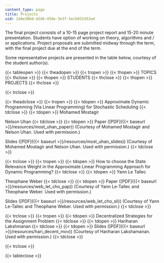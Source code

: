 ```yaml
---
content_type: page
title: Projects
uid: 2a6e386d-d2d6-45de-3e3f-5ecb931d52e4
---
```


The final project consists of a 10-15 page project report and 15-20 minute presentation. Students have option of working on theory, algorithms and / or applications. Project proposals are submitted midway through the term, with the final project due at the end of the term.

Some representative projects are presented in the table below, courtesy of the student author(s).

{{< tableopen >}}
{{< theadopen >}}
{{< tropen >}}
{{< thopen >}}
TOPICS
{{< thclose >}}
{{< thopen >}}
STUDENTS
{{< thclose >}}
{{< thopen >}}
PROJECTS
{{< thclose >}}

{{< trclose >}}

{{< theadclose >}}
{{< tropen >}}
{{< tdopen >}}
Approximate Dynamic Programming (Via Linear Programming) for Stochastic Scheduling
{{< tdclose >}}
{{< tdopen >}}
Mohamed Mostagir  
  
Nelson Uhan
{{< tdclose >}}
{{< tdopen >}}
Paper ([PDF]({{< baseurl >}}/resources/most_uhan_paper)) (Courtesy of Mohamed Mostagir and Nelson Uhan. Used with permission.)  
  
Slides ([PDF]({{< baseurl >}}/resources/most_uhan_slides)) (Courtesy of Mohamed Mostagir and Nelson Uhan. Used with permission.)
{{< tdclose >}}

{{< trclose >}}
{{< tropen >}}
{{< tdopen >}}
How to choose the State Relevance Weight in the Approximate Linear Programming Approach for Dynamic Programming?
{{< tdclose >}}
{{< tdopen >}}
Yann Le Tallec  
  
Theophane Weber
{{< tdclose >}}
{{< tdopen >}}
Paper ([PDF]({{< baseurl >}}/resources/web_let_cho_pap)) (Courtesy of Yann Le-Tallec and Theophane Weber. Used with permission.)  
  
Slides ([PDF]({{< baseurl >}}/resources/web_let_cho_sli)) (Courtesy of Yann Le-Tallec and Theophane Weber. Used with permission.)
{{< tdclose >}}

{{< trclose >}}
{{< tropen >}}
{{< tdopen >}}
Decentralized Strategies for the Assignment Problem
{{< tdclose >}}
{{< tdopen >}}
Hariharan Lakshmanan
{{< tdclose >}}
{{< tdopen >}}
Slides ([PDF]({{< baseurl >}}/resources/hari_decent_mov)) (Courtesy of Hariharan Lakshamanan. Used with permission.)
{{< tdclose >}}

{{< trclose >}}

{{< tableclose >}}